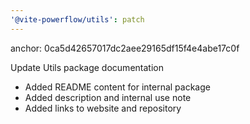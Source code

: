 ```yaml
---
'@vite-powerflow/utils': patch
---
```


anchor: 0ca5d42657017dc2aee29165df15f4e4abe17c0f

Update Utils package documentation

- Added README content for internal package
- Added description and internal use note
- Added links to website and repository
